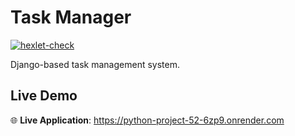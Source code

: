 # Task Manager

[![hexlet-check](https://github.com/Greshn1k92/python-project-52/actions/workflows/hexlet-check.yml/badge.svg)](https://github.com/Greshn1k92/python-project-52/actions/workflows/hexlet-check.yml)

Django-based task management system.

## Live Demo

🌐 **Live Application**: https://python-project-52-6zp9.onrender.com
